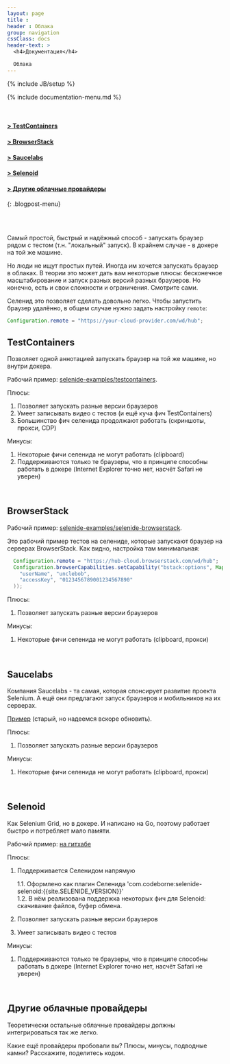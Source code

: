 ```yaml
---
layout: page
title :
header : Облака
group: navigation
cssClass: docs
header-text: >
  <h4>Документация</h4>

  Облака
---
```

{% include JB/setup %}

{% include documentation-menu.md %}

<br>

#### [&gt; TestContainers](#testcontainers)  
#### [&gt; BrowserStack](#browserstack)  
#### [&gt; Saucelabs](#saucelabs)  
#### [&gt; Selenoid](#selenoid)   
#### [&gt; Другие облачные провайдеры](#other)  
{: .blogpost-menu}

<br>
<br>

Самый простой, быстрый и надёжный способ - запускать браузер рядом с тестом (т.н. "локальный" запуск). 
В крайнем случае - в докере на той же машине.

Но люди не ищут простых путей. Иногда им хочется запускать браузер в облаках.
В теории это может дать вам некоторые плюсы: бесконечное масштабирование и запуск разных версий разных браузеров.
Но конечно, есть и свои сложности и ограничения. Смотрите сами.

Селенид это позволяет сделать довольно легко.
Чтобы запустить браузер удалённо, в общем случае нужно задать настройку `remote`:

```java
Configuration.remote = "https://your-cloud-provider.com/wd/hub";
```

<a name="testcontainers"></a>
## TestContainers

Позволяет одной аннотацией запускать браузер на той же машине, но внутри докера. 

Рабочий пример: [selenide-examples/testcontainers](https://github.com/selenide-examples/testcontainers/).

Плюсы:
1. Позволяет запускать разные версии браузеров
2. Умеет записывать видео с тестов (и ещё куча фич TestContainers)
3. Большинство фич селенида продолжают работать (скриншоты, прокси, CDP)

Минусы:
1. Некоторые фичи селенида не могут работать (clipboard)
2. Поддерживаются только те браузеры, что в принципе способны работать в докере (Internet Explorer точно нет, насчёт Safari не уверен)

<br>

<a name="browserstack"></a>
## BrowserStack

Рабочий пример: [selenide-examples/selenide-browserstack](https://github.com/selenide-examples/selenide-browserstack).

Это рабочий пример тестов на селениде, которые запускают браузер на серверах BrowserStack.
Как видно, настройка там минимальная:

```java
  Configuration.remote = "https://hub-cloud.browserstack.com/wd/hub";
  Configuration.browserCapabilities.setCapability("bstack:options", Map.of(
    "userName", "unclebob",
    "accessKey", "0123456789001234567890"
  ));
```

Плюсы:
1. Позволяет запускать разные версии браузеров

Минусы:
1. Некоторые фичи селенида не могут работать (clipboard, прокси)

<br> 

<a name="saucelabs"></a>
## Saucelabs

Компания Saucelabs - та самая, которая спонсирует развитие проекта Selenium. 
А ещё они предлагают запуск браузеров и мобильников на их серверах. 

[Пример](https://github.com/markwinspear/selenide-test-2015) (старый, но надеемся вскоре обновить).

Плюсы:
1. Позволяет запускать разные версии браузеров

Минусы:
1. Некоторые фичи селенида не могут работать (clipboard, прокси)

<br>

<a name="selenoid"></a>
## Selenoid

Как Selenium Grid, но в докере. И написано на Go, поэтому работает быстро и потребляет мало памяти. 

Рабочий пример: [на гитхабе](https://github.com/selenide/selenide/tree/main/modules/selenoid/src/test/java/it/selenoid)

Плюсы:
1. Поддерживается Селенидом напрямую

    1.1. Оформлено как плагин Селенида 'com.codeborne:selenide-selenoid:{{site.SELENIDE_VERSION}}'  
    1.2. В нём реализована поддержка некоторых фич для Selenoid: скачивание файлов, буфер обмена.  

2. Позволяет запускать разные версии браузеров
3. Умеет записывать видео с тестов

Минусы:
1. Поддерживаются только те браузеры, что в принципе способны работать в докере (Internet Explorer точно нет, насчёт Safari не уверен)

<br>

<a name="other"></a>
## Другие облачные провайдеры

Теоретически остальные облачные провайдеры должны интегрироваться так же легко. 

Какие ещё провайдеры пробовали вы? Плюсы, минусы, подводные камни?
Расскажите, поделитесь кодом. 

<br/>
<br/>
